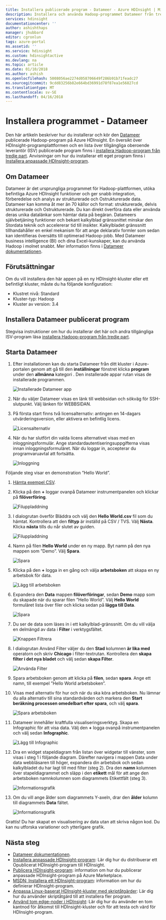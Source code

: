 ```yaml
---
title: Installera publicerade program - Datameer - Azure HDInsight | Microsoft Docs
description: Installera och använda Hadoop-programmet Datameer från tredje part.
services: hdinsight
documentationcenter: ''
author: ashishthaps
manager: jhubbard
editor: cgronlun
tags: azure-portal
ms.assetid: ''
ms.service: hdinsight
ms.custom: hdinsightactive
ms.devlang: na
ms.topic: article
ms.date: 01/10/2018
ms.author: ashish
ms.openlocfilehash: 5008056ae2274d058706649f286b91b71feadc27
ms.sourcegitcommit: 9cdd83256b82e664bd36991d78f87ea1e56827cd
ms.translationtype: MT
ms.contentlocale: sv-SE
ms.lasthandoff: 04/16/2018
---
```

# <a name="install-published-application---datameer"></a>Installera programmet - Datameer

Den här artikeln beskriver hur du installerar och kör den [Datameer](https://www.datameer.com/) publicerade Hadoop-program på Azure HDInsight. En översikt över HDInsight-programplattformen och en lista över tillgängliga oberoende leverantör (ISV) publicerade program finns i [installera Hadoop-program från tredje part](hdinsight-apps-install-applications.md). Anvisningar om hur du installerar ett eget program finns i [Installera anpassade HDInsight-program](hdinsight-apps-install-custom-applications.md).

## <a name="about-datameer"></a>Om Datameer

Datameer är det ursprungliga programmet för Hadoop-plattformen, utöka befintliga Azure HDInsight funktioner och ger snabb integration, förberedelse och analys av strukturerade och Ostrukturerade data. Datameer kan komma åt mer än 70 källor och format: strukturerade, delvis strukturerade och Ostrukturerade. Du kan direkt överföra data eller använda deras unika datalänkar som hämtar data på begäran. Datameers självbetjäning funktioner och bekant kalkylblad gränssnittet minskar den Stordata teknik och accelererar tid till insikter. Kalkylbladet gränssnitt tillhandahåller en enkel mekanism för att ange deklarativ formler som sedan kan identifieras översätts till optimerad Hadoop-jobb. Med Datameer business intelligence (BI) och dina Excel-kunskaper, kan du använda Hadoop i molnet snabbt. Mer information finns i [Datameer dokumentationen](http://www.datameer.com/documentation/display/DAS50/Home?ls=Partners&lsd=Microsoft&c=Partners&cd=Microsoft).

## <a name="prerequisites"></a>Förutsättningar

Om du vill installera den här appen på en ny HDInsight-kluster eller ett befintligt kluster, måste du ha följande konfiguration:

* Klustret nivå: Standard
* Kluster-typ: Hadoop
* Kluster av version: 3.4

## <a name="install-the-datameer-published-application"></a>Installera Datameer publicerat program

Stegvisa instruktioner om hur du installerar det här och andra tillgängliga ISV-program läsa [installera Hadoop-program från tredje part](hdinsight-apps-install-applications.md).

## <a name="launch-datameer"></a>Starta Datameer

1. Efter installationen kan du starta Datameer från ditt kluster i Azure-portalen genom att gå till den **inställningar** fönstret klicka **program** under den **allmänna** kategori . Den installerade appar rutan visas de installerade programmen.

    ![Installerade Datameer app](./media/hdinsight-apps-install-datameer/datameer-app.png)

2. När du väljer Datameer visas en länk till webbsidan och sökväg för SSH-slutpunkt. Välj länken för WEBBSIDAN.

3. På första start finns två licensalternativ: antingen en 14-dagars utvärderingsversion, eller aktivera en befintlig licens.

    ![Licensalternativ](./media/hdinsight-apps-install-datameer/license.png)

4. När du har slutfört din valda licens alternativet visas med en inloggningsformulär. Ange standardautentiseringsuppgifterna visas innan inloggningsformuläret. När du loggar in, accepterar du programvaruavtal att fortsätta.

    ![Inloggning](./media/hdinsight-apps-install-datameer/login.png)

Följande steg visar en demonstration ”Hello World”.

1. [Hämta exempel CSV](https://datameer.box.com/s/wzzw27za3agic4yjj8zrn6vfrph0ppnf).

2. Klicka på den **+** loggar ovanpå Datameer instrumentpanelen och klickar på **filöverföring**.

    ![Filuppladdning](./media/hdinsight-apps-install-datameer/upload.png)

3. I dialogrutan överför Bläddra och välj den **Hello World.csv** fil som du hämtat. Kontrollera att den **filtyp** är inställd på CSV / TVS. Välj **Nästa**. Klicka **nästa** tills du når slutet av guiden.

    ![Filuppladdning](./media/hdinsight-apps-install-datameer/upload-browse.png)

4. Namn på filen **Hello World** under en ny mapp. Byt namn på den nya mappen som ”Demo”. Välj **Spara**.

    ![Spara](./media/hdinsight-apps-install-datameer/save.png)

5. Klicka på den **+** logga in en gång och välja **arbetsboken** att skapa en ny arbetsbok för data.

    ![Lägg till arbetsboken](./media/hdinsight-apps-install-datameer/add-workbook.png)

6. Expandera den **Data** mappen **filöverföringar**, sedan **Demo** mapp som du skapade när du sparar filen ”Hello World”. Välj **Hello World** formuläret lista över filer och klicka sedan på **lägga till Data**.

    ![Spara](./media/hdinsight-apps-install-datameer/select-file.png)

7. Du ser de data som läses in i ett kalkylblad-gränssnitt. Om du vill välja en delmängd av data i **Filter** i verktygsfältet.

    ![Knappen Filtrera](./media/hdinsight-apps-install-datameer/filter-button.png)

8. I dialogrutan Använd Filter väljer du den **Stad** kolumnen **är lika med** operatorn och skriv **Chicago** i filter-textrutan. Kontrollera den **skapa filter i det nya bladet** och välj sedan **skapa Filter**.

    ![Använda Filter](./media/hdinsight-apps-install-datameer/apply-filter.png)

9. Spara arbetsboken genom att klicka på **filen**, sedan **spara**. Ange ett namn, till exempel ”Hello World arbetsboken”.

10. Visas med alternativ för hur och när du ska köra arbetsboken. Nu lämnar du alla alternativ till sina standardvärden och markera den **Start beräkning processen omedelbart efter spara**, och välj **spara**.

    ![Spara arbetsboken](./media/hdinsight-apps-install-datameer/save-workbook.png)

11. Datameer innehåller kraftfulla visualiseringsverktyg. Skapa en Infographic för att visa data. Välj den **+** logga ovanpå instrumentpanelen och välj sedan **Infographic**.

    ![Lägg till Infographic](./media/hdinsight-apps-install-datameer/infographic-button.png)

12. Dra en widget stapeldiagram från listan över widgetar till vänster, som visas i steg 1 i följande diagram. Därefter navigera i mappen Data under data webbläsaren till höger, expandera din arbetsbok och sedan kalkylbladet du har lagt till med filter (steg 2). Dra den **namn** kolumnen över stapeldiagrammet och släpp i den **etikett** mål för att ange den arbetsboken namnkolumnen som diagrammets Etikettfält (steg 3).

    ![Informationsgrafik](./media/hdinsight-apps-install-datameer/infographic.png)

13. Om du vill ange ålder som diagrammets Y-axeln, drar den **ålder** kolumn till diagrammets **Data** fältet.

    ![Informationsgrafik](./media/hdinsight-apps-install-datameer/infographic-age.png)

Grattis! Du har skapat en visualisering av data utan att skriva någon kod. Du kan nu utforska variationer och ytterligare grafik.

## <a name="next-steps"></a>Nästa steg

* [Datameer dokumentationen](http://www.datameer.com/documentation/display/DAS50/Home?ls=Partners&lsd=Microsoft&c=Partners&cd=Microsoft).
* [Installera anpassade HDInsight-program](hdinsight-apps-install-custom-applications.md): Lär dig hur du distribuerar ett Opublicerat HDInsight-program till HDInsight.
* [Publicera HDInsight-program](hdinsight-apps-publish-applications.md): information om hur du publicerar anpassade HDInsight-program på Azure Marketplace.
* [MSDN: Installera ett HDInsight-program](https://msdn.microsoft.com/library/mt706515.aspx): information om hur du definierar HDInsight-program.
* [Anpassa Linux-baserat HDInsight-kluster med skriptåtgärder](hdinsight-hadoop-customize-cluster-linux.md): Lär dig hur du använder skriptåtgärd till att installera fler program.
* [Använd tom edge-noder i HDInsight](hdinsight-apps-use-edge-node.md): Lär dig hur du använder en tom kantnod för åtkomst till HDInsight-kluster och för att testa och värd för HDInsight-program.
